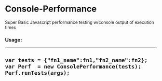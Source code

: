 # Console-Performance
Super Basic Javascript performance testing w/console output of execution times
### Usage:
---
  `var tests = {"fn1_name":fn1,"fn2_name":fn2};
  var Perf  = new ConsolePerformance(tests);
  Perf.runTests(args);`
---
